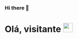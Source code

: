 ### Hi there 👋
<h1>
  Olá, visitante
    <img src="https://media.giphy.com/media/hvRJCLFzcasrR4ia7z/gipht.gif" width="30px"/>
</h1>


<!--
**cmsilveira/cmsilveira** is a ✨ _special_ ✨ repository because its `README.md` (this file) appears on your GitHub profile.

Here are some ideas to get you started:

- 🔭 I’m currently working on ...
- 🌱 I’m currently learning ...
- 👯 I’m looking to collaborate on ...
- 🤔 I’m looking for help with ...
- 💬 Ask me about ...
- 📫 How to reach me: ...
- 😄 Pronouns: ...
- ⚡ Fun fact: ...
-->
